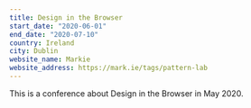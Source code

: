 ```yaml
---
title: Design in the Browser
start_date: "2020-06-01"
end_date: "2020-07-10"
country: Ireland
city: Dublin
website_name: Markie
website_address: https://mark.ie/tags/pattern-lab
---
```


This is a conference about Design in the Browser in May 2020.